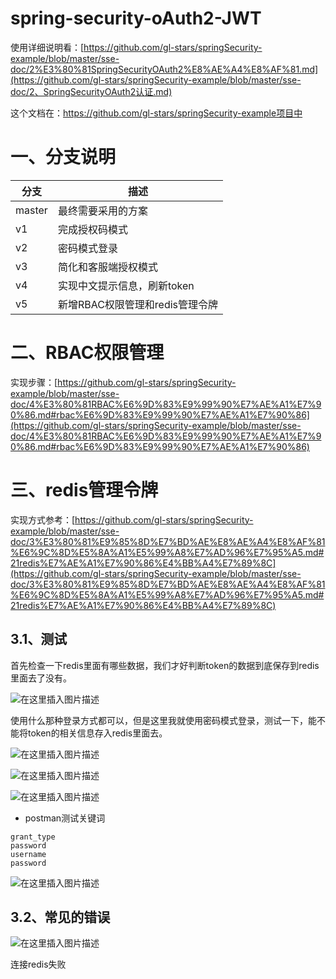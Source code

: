 # spring-security-oAuth2-JWT

使用详细说明看：[https://github.com/gl-stars/springSecurity-example/blob/master/sse-doc/2%E3%80%81SpringSecurityOAuth2%E8%AE%A4%E8%AF%81.md](https://github.com/gl-stars/springSecurity-example/blob/master/sse-doc/2、SpringSecurityOAuth2认证.md)

这个文档在：https://github.com/gl-stars/springSecurity-example项目中

# 一、分支说明

| 分支   | 描述                            |
| ------ | ------------------------------- |
| master | 最终需要采用的方案              |
| v1     | 完成授权码模式                  |
| v2     | 密码模式登录                    |
| v3     | 简化和客服端授权模式            |
| v4     | 实现中文提示信息，刷新token     |
| v5     | 新增RBAC权限管理和redis管理令牌 |

# 二、RBAC权限管理

实现步骤：[https://github.com/gl-stars/springSecurity-example/blob/master/sse-doc/4%E3%80%81RBAC%E6%9D%83%E9%99%90%E7%AE%A1%E7%90%86.md#rbac%E6%9D%83%E9%99%90%E7%AE%A1%E7%90%86](https://github.com/gl-stars/springSecurity-example/blob/master/sse-doc/4%E3%80%81RBAC%E6%9D%83%E9%99%90%E7%AE%A1%E7%90%86.md#rbac%E6%9D%83%E9%99%90%E7%AE%A1%E7%90%86)



# 三、redis管理令牌

实现方式参考：[https://github.com/gl-stars/springSecurity-example/blob/master/sse-doc/3%E3%80%81%E9%85%8D%E7%BD%AE%E8%AE%A4%E8%AF%81%E6%9C%8D%E5%8A%A1%E5%99%A8%E7%AD%96%E7%95%A5.md#21redis%E7%AE%A1%E7%90%86%E4%BB%A4%E7%89%8C](https://github.com/gl-stars/springSecurity-example/blob/master/sse-doc/3%E3%80%81%E9%85%8D%E7%BD%AE%E8%AE%A4%E8%AF%81%E6%9C%8D%E5%8A%A1%E5%99%A8%E7%AD%96%E7%95%A5.md#21redis%E7%AE%A1%E7%90%86%E4%BB%A4%E7%89%8C)

## 3.1、测试

首先检查一下redis里面有哪些数据，我们才好判断token的数据到底保存到redis里面去了没有。

![在这里插入图片描述](https://img-blog.csdnimg.cn/20200709141812810.png?x-oss-process=image/watermark,type_ZmFuZ3poZW5naGVpdGk,shadow_10,text_aHR0cHM6Ly9ibG9nLmNzZG4ubmV0L3FxXzQxODUzNDQ3,size_16,color_FFFFFF,t_70)



使用什么那种登录方式都可以，但是这里我就使用密码模式登录，测试一下，能不能将token的相关信息存入redis里面去。

![在这里插入图片描述](https://img-blog.csdnimg.cn/20200709090514365.png?x-oss-process=image/watermark,type_ZmFuZ3poZW5naGVpdGk,shadow_10,text_aHR0cHM6Ly9ibG9nLmNzZG4ubmV0L3FxXzQxODUzNDQ3,size_16,color_FFFFFF,t_70)

![在这里插入图片描述](https://img-blog.csdnimg.cn/2020070909064782.png?x-oss-process=image/watermark,type_ZmFuZ3poZW5naGVpdGk,shadow_10,text_aHR0cHM6Ly9ibG9nLmNzZG4ubmV0L3FxXzQxODUzNDQ3,size_16,color_FFFFFF,t_70)

![在这里插入图片描述](https://img-blog.csdnimg.cn/20200709090734155.png?x-oss-process=image/watermark,type_ZmFuZ3poZW5naGVpdGk,shadow_10,text_aHR0cHM6Ly9ibG9nLmNzZG4ubmV0L3FxXzQxODUzNDQ3,size_16,color_FFFFFF,t_70)



- postman测试关键词

```
grant_type
password
username
password
```



![在这里插入图片描述](https://img-blog.csdnimg.cn/202007091420312.png?x-oss-process=image/watermark,type_ZmFuZ3poZW5naGVpdGk,shadow_10,text_aHR0cHM6Ly9ibG9nLmNzZG4ubmV0L3FxXzQxODUzNDQ3,size_16,color_FFFFFF,t_70)



## 3.2、常见的错误

![在这里插入图片描述](https://img-blog.csdnimg.cn/20200709141522459.png?x-oss-process=image/watermark,type_ZmFuZ3poZW5naGVpdGk,shadow_10,text_aHR0cHM6Ly9ibG9nLmNzZG4ubmV0L3FxXzQxODUzNDQ3,size_16,color_FFFFFF,t_70)



连接redis失败